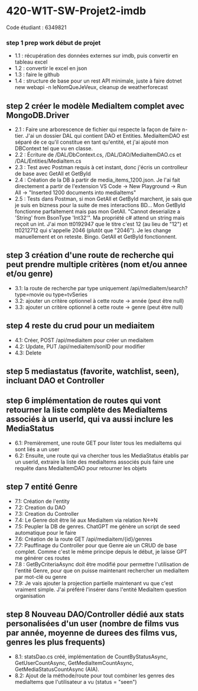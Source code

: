 # 420-W1T-SW-Projet2-imdb
Code étudiant : 6349821

### step 1 prep work début de projet
- 1.1 : récupération des données externes sur imdb, puis convertir en tableau excel
- 1.2 : convertir le excel en json
- 1.3 : faire le github
- 1.4 : structure de base pour un rest API minimale, juste à faire dotnet new webapi -n leNomQueJeVeux, cleanup de weatherforecast

## step 2 créer le modèle MediaItem complet avec MongoDB.Driver
- 2.1 : Faire une arborescence de fichier qui respecte la façon de faire n-tier. J'ai un dossier DAL qui contient DAO et Entities. MediaItemDAO est séparé de ce qu'il constitue en tant qu'entité, et j'ai ajouté mon DBContext tel que vu en classe.
- 2.2 : Écriture de /DAL/DbContext.cs, /DAL/DAO/MediaItemDAO.cs et /DAL/Entities/MediaItem.cs
- 2.3 : Test avec Postman requis à cet instant, donc j'écris un controlleur de base avec GetAll et GetById
- 2.4 : Création de la DB à partir de media_items_1200.json. Je l'ai fait directement a partir de l'extension VS Code -> New Playground -> Run All -> "Inserted 1200 documents into mediaItems"
- 2.5 : Tests dans Postman, si mon GetAll et GetById marchent, je sais que je suis en bizness pour la suite de mes interactions BD... Mon GetById fonctionne parfaitement mais pas mon GetAll. "Cannot deserialize a 'String' from BsonType 'Int32'". Ma propriété c# attend un string mais reçoit un int. J'ai mon tt0192947 que le titre c'est 12 (au lieu de "12") et tt0212712 qui s'appelle 2046 (plutôt que "2046"). Je les change manuellement et on reteste. Bingo. GetAll et GetById fonctionnent.

## step 3 création d'une route de recherche qui peut prendre multiple critères (nom et/ou annee et/ou genre)
- 3.1: la route de recherche par type uniquement /api/mediaitem/search?type=movie ou type=tvSeries
- 3.2: ajouter un critère optionnel à cette route -> année (peut être null)
- 3.3: ajouter un critère optionnel à cette route -> genre (peut être null)

## step 4 reste du crud pour un mediaitem
- 4.1: Créer, POST /api/mediaitem pour créer un mediaitem
- 4.2: Update, PUT /api/mediaitem/sonID pour modifier
- 4.3: Delete

## step 5 mediastatus (favorite, watchlist, seen), incluant DAO et Controller

## step 6 implémentation de routes qui vont retourner la liste complète des MediaItems associés à un userId, qui va aussi inclure les MediaStatus
- 6.1: Premièrement, une route GET pour lister tous les mediaItems qui sont liés a un user
- 6.2: Ensuite, une route qui va chercher tous les MediaStatus établis par un userId, extraire la liste des mediaItems associés puis faire une requête dans MediaItemDAO pour retourner les objets

## step 7 entité Genre
- 7.1: Création de l'entity
- 7.2: Creation du DAO
- 7.3: Creation du Controller
- 7.4: Le Genre doit être lié aux MediaItem via relation N<->N
- 7.5: Peupler la DB de genres. ChatGPT me génère un script de seed automatique pour le faire
- 7.6: Création de la route GET /api/mediaitem/{id}/genres
- 7.7: Pauffinage du Controller pour que Genre aie un CRUD de base complet. Comme c'est le même principe depuis le début, je laisse GPT me générer ces routes
- 7.8 : GetByCriteriaAsync doit être modifié pour permettre l'utilisation de l'entité Genre, pour que on puisse maintenant rechercher un mediaItem par mot-clé ou genre
- 7.9: Je vais ajouter la projection partielle maintenant vu que c'est vraiment simple. J'ai préféré l'insérer dans l'entité MediaItem question organisation

## step 8 Nouveau DAO/Controller dédié aux stats personalisées d'un user (nombre de films vus par année, moyenne de durees des films vus, genres les plus frequents)
- 8.1: statsDao.cs créé, implémentation de CountByStatusAsync, GetUserCountAsync, GetMediaItemCountAsync, GetMediaStatusCountAsync (AIA). 
- 8.2: Ajout de la méthode/route pour tout combiner les genres des mediaItems que l'utilisateur a vu (status = "seen")